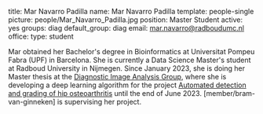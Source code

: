 title: Mar Navarro Padilla
name: Mar Navarro Padilla
template: people-single
picture: people/Mar_Navarro_Padilla.jpg
position: Master Student
active: yes
groups: diag
default_group: diag
email: mar.navarro@radboudumc.nl
office: 
type: student

Mar obtained her Bachelor's degree in Bioinformatics at Universitat Pompeu Fabra (UPF) in Barcelona. She is currently a Data Science Master's student at Radboud University in Nijmegen. Since January 2023, she is doing her Master thesis at the [Diagnostic Image Analysis Group](http://diagnijmegen.nl), where she is developing a deep learning algorithm for the project [Automated detection and grading of hip osteoarthritis](https://www.ai-for-health.nl/projects/automated-detection-and-grading-of-hip-osteoartritis/) until the end of June 2023. [member/bram-van-ginneken] is supervising her project.

